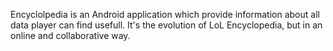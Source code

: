 Encyclolpedia is an Android application which provide information about all data player can find usefull.
It's the evolution of LoL Encyclopedia, but in an online and collaborative way.